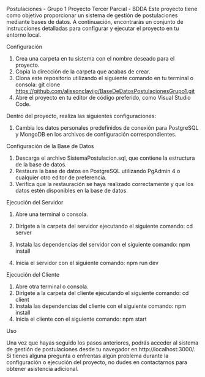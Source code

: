 Postulaciones - Grupo 1
Proyecto Tercer Parcial - BDDA
Este proyecto tiene como objetivo proporcionar un sistema de gestión de postulaciones mediante bases de datos. A continuación, encontrarás un conjunto de instrucciones detalladas para configurar y ejecutar el proyecto en tu entorno local.

Configuración
1. Crea una carpeta en tu sistema con el nombre deseado para el proyecto.
2. Copia la dirección de la carpeta que acabas de crear.
3. Clona este repositorio utilizando el siguiente comando en tu terminal o consola:
   git clone https://github.com/alissonclavijo/BaseDeDatosPostulacionesGrupo1.git
5. Abre el proyecto en tu editor de código preferido, como Visual Studio Code.

Dentro del proyecto, realiza las siguientes configuraciones:

1. Cambia los datos personales predefinidos de conexión para PostgreSQL y MongoDB en los archivos de configuración correspondientes.
   
Configuración de la Base de Datos

1. Descarga el archivo SistemaPostulacion.sql, que contiene la estructura de la base de datos.
2. Restaura la base de datos en PostgreSQL utilizando PgAdmin 4 o cualquier otro editor de preferencia.
3. Verifica que la restauración se haya realizado correctamente y que los datos estén disponibles en la base de datos.
   
Ejecución del Servidor

1. Abre una terminal o consola.

2. Dirígete a la carpeta del servidor ejecutando el siguiente comando:
   cd server
3. Instala las dependencias del servidor con el siguiente comando:
   npm install
4. Inicia el servidor con el siguiente comando:
   npm run dev
   
Ejecución del Cliente

1. Abre otra terminal o consola.
2. Dirígete a la carpeta del cliente ejecutando el siguiente comando:
   cd client
3. Instala las dependencias del cliente con el siguiente comando:
   npm install
4. Inicia el cliente con el siguiente comando:
   npm start
   
Uso

Una vez que hayas seguido los pasos anteriores, podrás acceder al sistema de gestión de postulaciones desde tu navegador en http://localhost:3000/.
Si tienes alguna pregunta o enfrentas algún problema durante la configuración o ejecución del proyecto, no dudes en contactarnos para obtener asistencia adicional.
